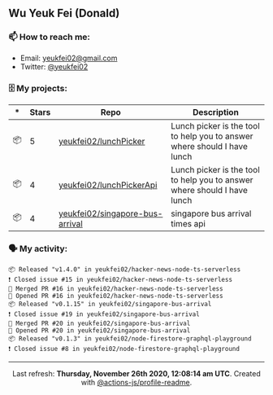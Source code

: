 ## Wu Yeuk Fei (Donald)

### 📫 How to reach me:

- Email: [yeukfei02@gmail.com](yeukfei02@gmail.com)
- Twitter: [@yeukfei02](https://twitter.com/yeukfei02)

### 🗄 My projects:

|*|Stars|Repo|Description|
|---|---|---|---|
| 📦 | 5 | [yeukfei02/lunchPicker](https://github.com/yeukfei02/lunchPicker) | Lunch picker is the tool to help you to answer where should I have lunch |
| 📦 | 4 | [yeukfei02/lunchPickerApi](https://github.com/yeukfei02/lunchPickerApi) | Lunch picker is the tool to help you to answer where should I have lunch |
| 📦 | 4 | [yeukfei02/singapore-bus-arrival](https://github.com/yeukfei02/singapore-bus-arrival) | singapore bus arrival times api |

### 🗣 My activity:

```
📦 Released "v1.4.0" in yeukfei02/hacker-news-node-ts-serverless
❗️ Closed issue #15 in yeukfei02/hacker-news-node-ts-serverless
🎉 Merged PR #16 in yeukfei02/hacker-news-node-ts-serverless
💪 Opened PR #16 in yeukfei02/hacker-news-node-ts-serverless
📦 Released "v0.1.15" in yeukfei02/singapore-bus-arrival
❗️ Closed issue #19 in yeukfei02/singapore-bus-arrival
🎉 Merged PR #20 in yeukfei02/singapore-bus-arrival
💪 Opened PR #20 in yeukfei02/singapore-bus-arrival
📦 Released "v0.1.3" in yeukfei02/node-firestore-graphql-playground
❗️ Closed issue #8 in yeukfei02/node-firestore-graphql-playground
```

<!-- <img src="https://github-readme-stats.vercel.app/api?username=yeukfei02&show_icons=true&count_private=true&theme=radical" />

<img src="https://github-readme-stats.vercel.app/api/top-langs/?username=yeukfei02&theme=radical" /> -->

---

<p align="center">Last refresh: <b>Thursday, November 26th 2020, 12:08:14 am UTC</b>. Created with <a href=https://github.com/marketplace/actions/profile-readme>@actions-js/profile-readme</a>.</p>
